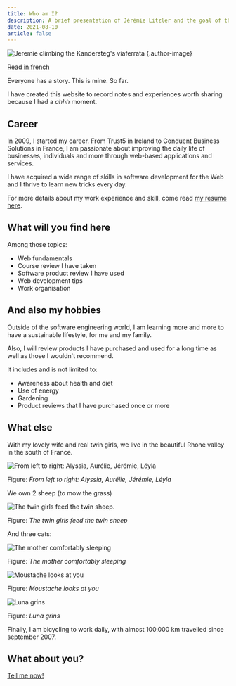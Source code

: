 ```yaml
---
title: Who am I?
description: A brief presentation of Jérémie Litzler and the goal of this website.
date: 2021-08-10
article: false
---
```


![Jeremie climbing the Kandersteg's viaferrata](/images/profilepic-400w.jpg) {.author-image}

[Read in french](../fr/a-propos/README.md)

Everyone has a story. This is mine. So far.

I have created this website to record notes and experiences worth sharing because I had a _ahhh_ moment.

## Career

In 2009, I started my career.
From Trust5 in Ireland to Conduent Business Solutions in France, I am passionate about improving the daily life of businesses, individuals and more through web-based applications and services.

I have acquired a wide range of skills in software development for the Web and I thrive to learn new tricks every day.

For more details about my work experience and skill, come read [my resume here](https://docs.google.com/document/d/1ywInLK5Y-LkL-0dbkaH0B6Dx927PDEHRz9yzUPWNgBY).

## What will you find here

Among those topics:

- Web fundamentals
- Course review I have taken
- Software product review I have used
- Web development tips
- Work organisation
<!-- - Team management -->

## And also my hobbies

Outside of the software engineering world, I am learning more and more to have a sustainable lifestyle, for me and my family.

Also, I will review products I have purchased and used for a long time as well as those I wouldn't recommend.

It includes and is not limited to:

- Awareness about health and diet
- Use of energy
- Gardening
- Product reviews that I have purchased once or more

## What else

With my lovely wife and real twin girls, we live in the beautiful Rhone valley in the south of France.

![From left to right: Alyssia, Aurélie, Jérémie, Léyla](/images/family.jpg)

Figure: _From left to right: Alyssia, Aurélie, Jérémie, Léyla_

We own 2 sheep (to mow the grass)

![The twin girls feed the twin sheep](/images/sheep.jpg).

Figure: _The twin girls feed the twin sheep_

And three cats:

![The mother comfortably sleeping](/images/owma.jpg)

Figure: _The mother comfortably sleeping_

![Moustache looks at you](/images/moustache.jpg)

Figure: _Moustache looks at you_

![Luna grins](/images/luna.jpg)

Figure: _Luna grins_

Finally, I am bicycling to work daily, with almost 100.000 km travelled since september 2007.

## What about you?

[Tell me now!](https://twitter.com/LitzlerJeremie)
